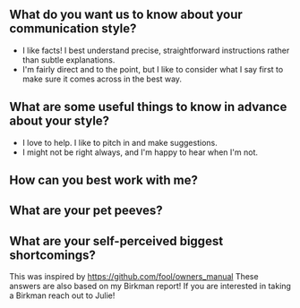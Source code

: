 
## What do you want us to know about your communication style?
- I like facts! I  best understand precise, straightforward instructions rather than subtle explanations.
- I'm fairly direct and to the point, but I like to consider what I say first to make sure it comes across in the best way.


## What are some useful things to know in advance about your style?
- I love to help. I like to pitch in and make suggestions. 
- I might not be right always, and I'm happy to hear when I'm not.

## How can you best work with me?

## What are your pet peeves?

## What are your self-perceived biggest shortcomings?

This was inspired by https://github.com/fool/owners_manual
These answers are also based on my Birkman report! If you are interested in taking a Birkman reach out to Julie!
